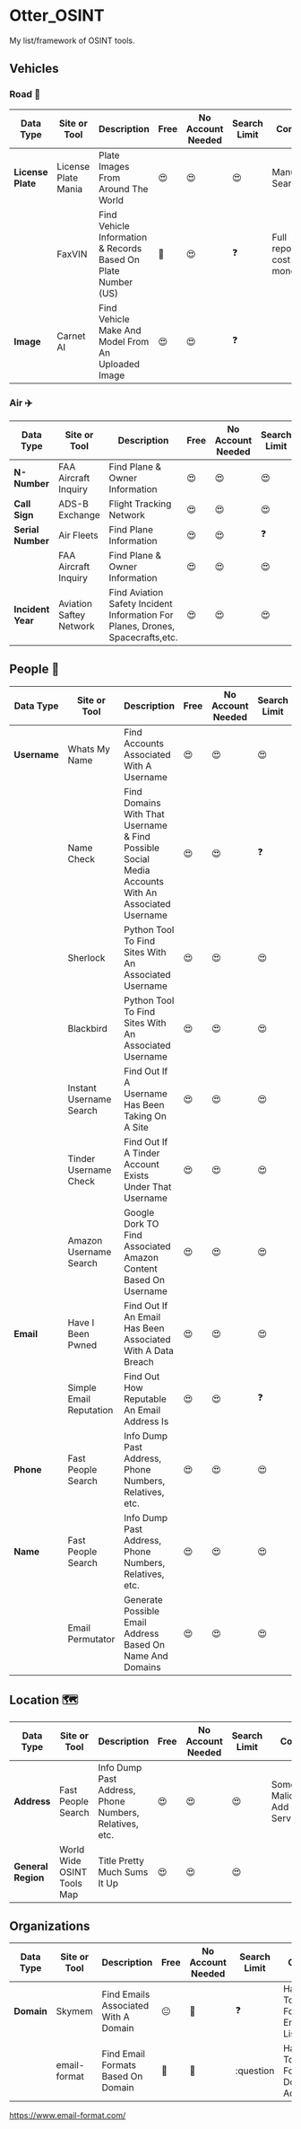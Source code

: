 # Otter_OSINT
My list/framework of OSINT tools.
<br>
## Vehicles
### Road 🚙
| Data Type | Site or Tool | Description | Free | No Account Needed | Search Limit| Cons | Link |
|---|---|---|---|---|---|--|---|
|**License Plate**|License Plate Mania | Plate Images From Around The World| 😍 | 😍 | 😍| Manual Search | https://licenseplatemania.com/ |https://licenseplatemania.com/https://licenseplatemania.com/|
| | FaxVIN | Find Vehicle Information & Records Based On Plate Number (US) | 🙂 | 😍 | ❓ | Full reports cost money | https://www.faxvin.com/license-plate-lookup |
|**Image**| Carnet AI | Find Vehicle Make And Model From An Uploaded Image | 😍 | 😍 | ❓ | | https://carnet.ai |
### Air ✈️
| Data Type | Site or Tool | Description | Free | No Account Needed | Search Limit| Cons | Link |
|---|---|---|---|---|---|--|---|
|**N-Number**| FAA Aircraft Inquiry | Find Plane & Owner Information | 😍 | 😍 | 😍 | No Flight Logs |https://registry.faa.gov/aircraftinquiry/search/nnumberinquiry |
|**Call Sign** | ADS-B Exchange | Flight Tracking Network | 😍 | 😍 | 😍 | | https://globe.adsbexchange.com/
|**Serial Number**| Air Fleets | Find Plane Information | 😍 | 😍 | ❓ | | https://www.airfleets.net/home/
| | FAA Aircraft Inquiry | Find Plane & Owner Information | 😍 | 😍 | 😍 | No Flight Logs |https://registry.faa.gov/aircraftinquiry/search/nnumberinquiry |
| **Incident Year** | Aviation Saftey Network | Find Aviation Safety Incident Information For Planes, Drones, Spacecrafts,etc.| 😍 |😍 | 😍 | Manual Search | https://aviation-safety.net/ |
## People 🧔
| Data Type | Site or Tool | Description | Free | No Account Needed | Search Limit| Cons | Link |
|---|---|---|---|---|---|--|---|
|**Username**|Whats My Name|Find Accounts Associated With A Username | 😍 | 😍 | 😍 | |https://whatsmyname.app/ |
| | Name Check| Find Domains With That Username & Find Possible Social Media Accounts With An Associated Username | 😍 | 😍 | ❓ | I'm Not A Huge Fan Of This Site. I Think There Are Better Sites That Do More | https://namechk.com/ |
| | Sherlock | Python Tool To Find Sites With An Associated Username | 😍 | 😍 | 😍 | Installed Tool | https://github.com/sherlock-project/sherlock |
| | Blackbird | Python Tool To Find Sites With An Associated Username | 😍 | 😍 | 😍 | Installed Tool | https://github.com/p1ngul1n0/blackbird |
| | Instant Username Search | Find Out If A Username Has Been Taking On A Site | 😍 | 😍 |😍 | Accuracy Is So-So | https://instantusername.com/?q=miadevon275 |
| | Tinder Username Check | Find Out If A Tinder Account Exists Under That Username | 😍 | 😍 | 😍 | | https://www.gotinder.com/@%3Cusername%3E
| | Amazon Username Search | Google Dork TO Find Associated Amazon Content Based On Username | 😍 | 😍 | 😍 | Just A Dork | https://www.google.com/search?q=site:amazon.com+%3Cusername%3E |
|**Email**| Have I Been Pwned| Find Out If An Email Has Been Associated With A Data Breach | 😍 |😍| 😍 | | https://haveibeenpwned.com/ |
| | Simple Email Reputation | Find Out How Reputable An Email Address Is | 😍 | 😍 | ❓ | | https://emailrep.io/ |
|**Phone**| Fast People Search | Info Dump Past Address, Phone Numbers, Relatives, etc. | 😍 | 😍 | 😍 | Some Malicious Add Services | https://www.fastpeoplesearch.com/ |
|**Name**| Fast People Search | Info Dump Past Address, Phone Numbers, Relatives, etc. | 😍 | 😍 | 😍 | Some Malicious Add Services | https://www.fastpeoplesearch.com/ |
| | Email Permutator | Generate Possible Email Address Based On Name And Domains | 😍 | 😍 | 😍 | Need To Know The Domain | http://metricsparrow.com/toolkit/email-permutator/
## Location 🗺️
| Data Type | Site or Tool | Description | Free | No Account Needed | Search Limit| Cons | Link |
|---|---|---|---|---|---|--|---|
|**Address**| Fast People Search | Info Dump Past Address, Phone Numbers, Relatives, etc. | 😍 | 😍 | 😍 | Some Malicious Add Services | https://www.fastpeoplesearch.com/ |
|**General Region** | World Wide OSINT Tools Map | Title Pretty Much Sums It Up | 😍 | 😍 | 😍 | | https://cybdetective.com/osintmap/ |
## Organizations
| Data Type | Site or Tool | Description | Free | No Account Needed | Search Limit| Cons | Link |
|---|---|---|---|---|---|--|---|
|**Domain**| Skymem |Find Emails Associated With A Domain | 😐 | 🙂 | ❓ | Have To Pay For Full Email Lists | https://www.skymem.info |
| | email-format | Find Email Formats Based On Domain | 🙂 | 🙂 | :question | Have To Pay For Full Domain Access | https://www.email-format.com/ |
https://www.email-format.com/

